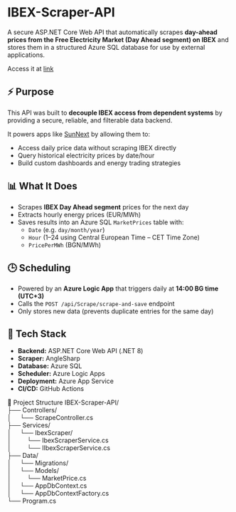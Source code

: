 # IBEX-Scraper-API

A secure ASP.NET Core Web API that automatically scrapes **day-ahead prices from the Free Electricity Market (Day Ahead segment) on IBEX** and stores them in a structured Azure SQL database for use by external applications.

Access it at [link](https://ibex-scraper-api-e5bwewdyfacgetaf.swedencentral-01.azurewebsites.net/swagger/index.html)
## ⚡ Purpose

This API was built to **decouple IBEX access from dependent systems** by providing a secure, reliable, and filterable data backend.

It powers apps like [SunNext](https://github.com/JacksonJS12/SunNext) by allowing them to:
- Access daily price data without scraping IBEX directly
- Query historical electricity prices by date/hour
- Build custom dashboards and energy trading strategies

## 📊 What It Does

- Scrapes **IBEX Day Ahead segment** prices for the next day
- Extracts hourly energy prices (EUR/MWh)
- Saves results into an Azure SQL `MarketPrices` table with:
  - `Date` (e.g. `day/month/year`)
  - `Hour` (1–24 using Central European Time – CET Time Zone)
  - `PricePerMWh` (BGN/MWh)

## 🕒 Scheduling

- Powered by an **Azure Logic App** that triggers daily at **14:00 BG time (UTC+3)**
- Calls the `POST /api/Scrape/scrape-and-save` endpoint
- Only stores new data (prevents duplicate entries for the same day)

## 🧱 Tech Stack

- **Backend:** ASP.NET Core Web API (.NET 8)
- **Scraper:** AngleSharp
- **Database:** Azure SQL
- **Scheduler:** Azure Logic Apps
- **Deployment:** Azure App Service
- **CI/CD:** GitHub Actions

📁 Project Structure
IBEX-Scraper-API/ <br/>
├── Controllers/ <br/>
│     └── ScrapeController.cs <br/>
├── Services/ <br/>
│     └── IbexScraper/ <br/>
│         └── IbexScraperService.cs <br/>
│         └── IIbexScraperService.cs <br/>
├── Data/ <br/>
│     └── Migrations/ <br/>
│     └── Models/ <br/>
│         └── MarketPrice.cs <br/>
│     └── AppDbContext.cs <br/>
│     └── AppDbContextFactory.cs <br/>
└── Program.cs <br/>

